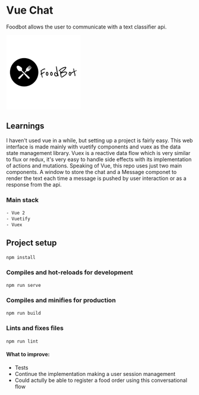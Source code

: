 # Vue Chat
Foodbot allows the user to communicate with a text classifier api.

![logo](https://github.com/gustavious/vue-chat/blob/master/src/assets/logo.png)

## Learnings
I haven't used vue in a while, but setting up a project is fairly easy. This web interface is made mainly with vuetify components and vuex as the data state management library. Vuex is a reactive data flow which is very similar to flux or redux, it's very easy to handle side effects with its implementation of actions and mutations.
Speaking of Vue, this repo uses just two main components. A window to store the chat and a Message componet to render the text each time a message is pushed by user interaction or as a response from the api.

### Main stack
    - Vue 2
    - Vuetify
    - Vuex
 
## Project setup
```
npm install
```

### Compiles and hot-reloads for development
```
npm run serve
```

### Compiles and minifies for production
```
npm run build
```

### Lints and fixes files
```
npm run lint
```

#### What to improve:
- Tests
- Continue the implementation making a user session management
- Could actully be able to register a food order using this conversational flow
